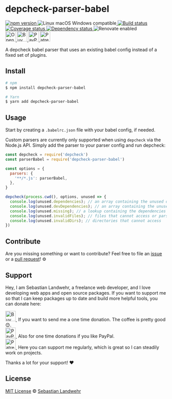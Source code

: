 <!-- TITLE/ -->
# depcheck-parser-babel
<!-- /TITLE -->

<!-- BADGES/ -->
  <p>
    <a href="https://npmjs.org/package/depcheck-parser-babel">
      <img
        src="https://img.shields.io/npm/v/depcheck-parser-babel.svg"
        alt="npm version"
      >
    </a><img src="https://img.shields.io/badge/os-linux%20%7C%C2%A0macos%20%7C%C2%A0windows-blue" alt="Linux macOS Windows compatible"><a href="https://github.com/dword-design/depcheck-parser-babel/actions">
      <img
        src="https://github.com/dword-design/depcheck-parser-babel/workflows/build/badge.svg"
        alt="Build status"
      >
    </a><a href="https://codecov.io/gh/dword-design/depcheck-parser-babel">
      <img
        src="https://codecov.io/gh/dword-design/depcheck-parser-babel/branch/master/graph/badge.svg"
        alt="Coverage status"
      >
    </a><a href="https://david-dm.org/dword-design/depcheck-parser-babel">
      <img src="https://img.shields.io/david/dword-design/depcheck-parser-babel" alt="Dependency status">
    </a><img src="https://img.shields.io/badge/renovate-enabled-brightgreen" alt="Renovate enabled"><br/><a href="https://gitpod.io/#https://github.com/dword-design/depcheck-parser-babel">
      <img
        src="https://gitpod.io/button/open-in-gitpod.svg"
        alt="Open in Gitpod"
        height="32"
      >
    </a><a href="https://www.buymeacoffee.com/dword">
      <img
        src="https://www.buymeacoffee.com/assets/img/guidelines/download-assets-sm-2.svg"
        alt="Buy Me a Coffee"
        height="32"
      >
    </a><a href="https://paypal.me/SebastianLandwehr">
      <img
        src="https://sebastianlandwehr.com/images/paypal.svg"
        alt="PayPal"
        height="32"
      >
    </a><a href="https://www.patreon.com/dworddesign">
      <img
        src="https://sebastianlandwehr.com/images/patreon.svg"
        alt="Patreon"
        height="32"
      >
    </a>
</p>
<!-- /BADGES -->

<!-- DESCRIPTION/ -->
A depcheck babel parser that uses an existing babel config instead of a fixed set of plugins.
<!-- /DESCRIPTION -->

<!-- INSTALL/ -->
## Install

```bash
# npm
$ npm install depcheck-parser-babel

# Yarn
$ yarn add depcheck-parser-babel
```
<!-- /INSTALL -->

## Usage

Start by creating a `.babelrc.json` file with your babel config, if needed.

Custom parsers are currently only supported when using `depcheck` via the Node.js API. Simply add the parser to your parser config and run depcheck:

```js
const depcheck = require('depcheck')
const parserBabel = require('depcheck-parser-babel')

const options = {
  parsers: {
    '**/*.js': parserBabel,
  },
}

depcheck(process.cwd(), options, unused => {
  console.log(unused.dependencies); // an array containing the unused dependencies
  console.log(unused.devDependencies); // an array containing the unused devDependencies
  console.log(unused.missing); // a lookup containing the dependencies missing in `package.json` and where they are used
  console.log(unused.invalidFiles); // files that cannot access or parse
  console.log(unused.invalidDirs); // directories that cannot access
})
```

<!-- LICENSE/ -->
## Contribute

Are you missing something or want to contribute? Feel free to file an [issue](https://github.com/dword-design/depcheck-parser-babel/issues) or a [pull request](https://github.com/dword-design/depcheck-parser-babel/pulls)! ⚙️

## Support

Hey, I am Sebastian Landwehr, a freelance web developer, and I love developing web apps and open source packages. If you want to support me so that I can keep packages up to date and build more helpful tools, you can donate here:

<p>
  <a href="https://www.buymeacoffee.com/dword">
    <img
      src="https://www.buymeacoffee.com/assets/img/guidelines/download-assets-sm-2.svg"
      alt="Buy Me a Coffee"
      height="32"
    >
  </a>&nbsp;If you want to send me a one time donation. The coffee is pretty good 😊.<br/>
  <a href="https://paypal.me/SebastianLandwehr">
    <img
      src="https://sebastianlandwehr.com/images/paypal.svg"
      alt="PayPal"
      height="32"
    >
  </a>&nbsp;Also for one time donations if you like PayPal.<br/>
  <a href="https://www.patreon.com/dworddesign">
    <img
      src="https://sebastianlandwehr.com/images/patreon.svg"
      alt="Patreon"
      height="32"
    >
  </a>&nbsp;Here you can support me regularly, which is great so I can steadily work on projects.
</p>

Thanks a lot for your support! ❤️

## License

[MIT License](https://opensource.org/licenses/MIT) © [Sebastian Landwehr](https://sebastianlandwehr.com)
<!-- /LICENSE -->
